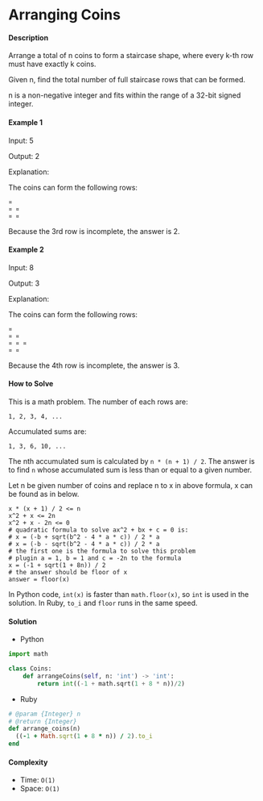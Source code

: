 # Arranging Coins

#### Description

Arrange a total of n coins to form a staircase shape, where every k-th row must have exactly k coins.

Given n, find the total number of full staircase rows that can be formed.

n is a non-negative integer and fits within the range of a 32-bit signed integer.

#### Example 1
Input: 5

Output: 2

Explanation:

The coins can form the following rows:
```
¤
¤ ¤
¤ ¤
```

Because the 3rd row is incomplete, the answer is 2.

#### Example 2
Input: 8

Output: 3

Explanation:

The coins can form the following rows:
```
¤
¤ ¤
¤ ¤ ¤
¤ ¤
```

Because the 4th row is incomplete, the answer is 3.

#### How to Solve

This is a math problem. The number of each rows are:
```
1, 2, 3, 4, ...
```

Accumulated sums are:
```
1, 3, 6, 10, ...
```

The nth accumulated sum is calculated by `n * (n + 1) / 2`.
The answer is to find `n` whose accumulated sum is less than or equal to a given number.

Let n be given number of coins and replace n to x in above formula, x can be found as in below.

```
x * (x + 1) / 2 <= n
x^2 + x <= 2n
x^2 + x - 2n <= 0
# quadratic formula to solve ax^2 + bx + c = 0 is:
# x = (-b + sqrt(b^2 - 4 * a * c)) / 2 * a
# x = (-b - sqrt(b^2 - 4 * a * c)) / 2 * a
# the first one is the formula to solve this problem
# plugin a = 1, b = 1 and c = -2n to the formula
x = (-1 + sqrt(1 + 8n)) / 2
# the answer should be floor of x
answer = floor(x)
```

In Python code, `int(x)` is faster than `math.floor(x)`, so `int` is used in the solution. In Ruby, `to_i` and `floor` runs in the same speed.

#### Solution
- Python

```python
import math

class Coins:
    def arrangeCoins(self, n: 'int') -> 'int':
        return int((-1 + math.sqrt(1 + 8 * n))/2)
```

- Ruby

```ruby
# @param {Integer} n
# @return {Integer}
def arrange_coins(n)
  ((-1 + Math.sqrt(1 + 8 * n)) / 2).to_i
end
```

#### Complexity
- Time: `O(1)`
- Space: `O(1)`